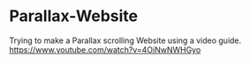 # Parallax-Website
Trying to make a Parallax scrolling Website using a video guide.
https://www.youtube.com/watch?v=4OiNwNWHGyo
